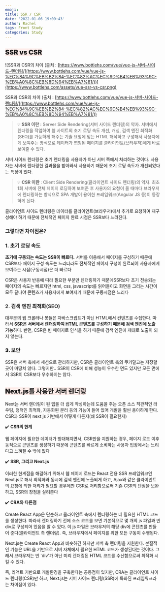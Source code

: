 ```yaml
---
emoji:
title: SSR / CSR
date: '2022-01-06 19:09:43'
author: Rachel
tags: Front Study
categories: Study
---
```


## <span style="font-weight: 900; background-color: #FEECE9;">SSR vs CSR</span>

![SSR과 CSR의 차이 (출처 :  [https://www.bottlehs.com/vue/vue-js-서버-사이드-렌더링/](https://www.bottlehs.com/vue/vue-js-%EC%84%9C%EB%B2%84-%EC%82%AC%EC%9D%B4%EB%93%9C-%EB%A0%8C%EB%8D%94%EB%A7%81/))](https://www.bottlehs.com/assets/vue-ssr-vs-csr.png)

SSR과 CSR의 차이 (출처 : [https://www.bottlehs.com/vue/vue-js-서버-사이드-렌더링/](https://www.bottlehs.com/vue/vue-js-%EC%84%9C%EB%B2%84-%EC%82%AC%EC%9D%B4%EB%93%9C-%EB%A0%8C%EB%8D%94%EB%A7%81/))

> 💡 **SSR 이란**
> : Server Side Rendering(서버 사이드 렌더링)의 약자.
> 서버에서 렌더링을 작업하여 웹 사이트의 초기 로딩 속도 개선, 캐싱, 검색 엔진 최적화(SEO)를 가능하게 해주는 기술
> 요청에 맞는 HTML 해석하고 구성해서 사용자에게 보여주는 방식으로 데이터가 맵핑된 페이지를 클라이언트(브라우저)에게 바로 보여줄 수 있다.

서버 사이드 렌더링은 초기 렌더링을 사용자가 아닌 서버 쪽에서 처리하는 것이다. 사용자는 서버에 렌더링한 결과물을 받아와서 사용하기 때문에 초기 로딩 속도가 개선되었다는 특징이 있다.

> 💡 **CSR 이란**
> : Client Side Rendering(클라이언트 사이드 렌더링)의 약자.
> 최초 1회 서버에 전체 페이지 로딩하여 보여준 후 사용자의 요청이 올 때마다 브라우저에 렌더링하는 방식으로 SPA 개발이 용이한 프레임워크(Angular JS 등)이 등장하게 된다.

클라이언트 사이드 렌더링은 데이터를 클라이언트(브라우저)에서 추가로 요청하여 재구성해야 하기 때문에 전체적인 페이지 완료 시점은 SSR보다 느려진다.

### <span style="font-weight: 600;">그렇다면 차이점은?</span>

### <span style="font-weight: 600;">1. 초기 로딩 속도</span>

**초기에 구동되는 속도는 SSR이 빠르다.** 서버를 이용해서 페이지를 구성하기 때문에 CSR보다 페이지 구성 속도는 느리더라도 전체적인 페이지 구성이 완료되어 사용자에게 보여주는 시점(구동시점)은 더 빠르다

CSR은 사용자 반응에 따라 필요한 부분만 렌더링하기 때문에SSR보다 초기 전송되는 페이지의 속도는 빠르지만 html, css, javascript를 읽어들이고 화면을 그리는 시간이 모두 끝나야 콘텐츠가 사용자에게 보여지기 때문에 구동시점은 느리다

### <span style="font-weight: 600;">2. 검색 엔진 최적화(SEO)</span>

대부분의 웹 크롤러나 봇들은 자바스크립트가 아닌 HTML에서 컨텐츠를 수집한다.
따라서 **SSR은 서버에서 렌더링하여 HTML 콘텐츠를 구성하기 때문에 검색 엔진에 노출 가능**하다.
반면, CSR은 빈 페이지로 인식을 하기 때문에 검색 엔진에 제대로 노출이 되지 않는다.

### <span style="font-weight: 900;">3. 보안</span>

SSR은 서버 측에서 세션으로 관리하지만, CSR은 클라이언트 측의 쿠키말고는 저장할 곳이 마땅치 않다.
그렇지만..
SSR이 CSR에 비해 성능이 우수한 면도 있지만 모든 면에서 SSR이 CSR보다 우수하지는 않다.

## <span style="font-weight: 900; background-color: #FEECE9;">Next.js를 사용한 서버 렌더링</span>

Next는 서버 렌더링이 된 앱을 더 쉽게 작성하는데 도움을 주는 오픈 소스
직관적인 라우팅, 정적인 최적화, 자동화된 분리 등의 기능이 들어 있어 개발을 훨씬 용이하게 한다.
CSR과 SSR이 next js 기반에서 어떻게 다른지(왜 SSR이 필요한지)

✔️ **CSR의 한계**

웹 페이지에 필요한 데이터가 방대해지면서, CSR만을 지원하는 경우, 페이지 로드 이후 동적으로 콘텐츠를 생성하기 때문에 콘텐츠를 빠르게 소비하는 사용자 입장에서는 느리다고 느껴질 수 밖에 없다

✔️ **SSR, 그리고 Next.js**

이러한 한계점을 해결하기 위해서 웹 페이지 로드는 React 전용 SSR 프레임워크인 Next.js로 해서 최적화와 동시에 검색 엔진에 노출되게 하고, Ajax와 같은 클라이언트의 요청에 의한 처리가 필요할 경우에만 CSR로 처리함으로써 기존 CSR의 단점을 보완하고, SSR의 장점을 살려준다

✔️ **CRA와 다른점**

Create React App은 단순하고 클라이언트 측에서 렌더링하는 데 필요한 HTML 코드를 생성한다. 따라서 렌더링하기 전에 소스 코드를 보면 기본적으로 몇 개의 js 파일과 빈 div로 구성되어 있음을 알 수 있다. 이 js 파일은 브라우저의 해당 div에 콘텐츠를 만들어 준다(클라이언트 측 렌더링). 즉, 브라우저에서 페이지를 위한 모든 구동이 수행된다.

Next.js는 Create React App과 비슷하긴 하지만 서버 측 렌더링을 지원한다. 본질적인 기능은 URL을 기반으로 서버 자체에서 필요한 HTML 코드가 생성된다는 것이다. 그래서 브라우저는 빈 'div'가 아닌 미리 렌더링된 HTML 코드를 수신함으로써 최적화 시킬 수 있다.

즉, 리액트 기반으로 개발환경을 구축한다는 공통점이 있지만, CRA는 클라이언트 사이드 렌더링(CSR)만 하고, Next.js는 서버 사이드 렌더링(SSR)에 특화된 프레임워크라는 차이점이 있다.
